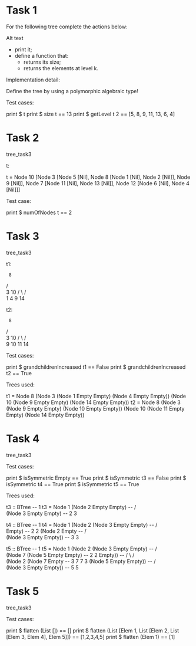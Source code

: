 # Task 1

For the following tree complete the actions below:

Alt text

- print it;
- define a function that:
    - returns its size;
    - returns the elements at level k.

Implementation detail:

Define the tree by using a polymorphic algebraic type!

Test cases:

print $ t
print $ size t == 13
print $ getLevel t 2 == [5, 8, 9, 11, 13, 6, 4]

# Task 2

tree_task3

t:

t = Node 10 [Node 3 [Node 5 [Nil], Node 8 [Node 1 [Nil], Node 2 [Nil]], Node 9 [Nil]], Node 7 [Node 11 [Nil], Node 13 [Nil]], Node 12 [Node 6 [Nil], Node 4 [Nil]]]

Test case:

print $ numOfNodes t == 2

# Task 3

tree_task3

t1:

     8
   /  \
  3    10
 / \   /  \
1   4 9   14

t2:

     8
   /    \
  3      10
 / \     /  \
9   10  11   14

Test cases:

print $ grandchildrenIncreased t1 == False
print $ grandchildrenIncreased t2 == True

Trees used:

t1 = Node 8 (Node 3 (Node 1 Empty Empty) (Node 4 Empty Empty)) (Node 10 (Node 9 Empty Empty) (Node 14 Empty Empty))
t2 = Node 8 (Node 3 (Node 9 Empty Empty) (Node 10 Empty Empty)) (Node 10 (Node 11 Empty Empty) (Node 14 Empty Empty))

# Task 4

tree_task3

Test cases:

print $ isSymmetric Empty == True
print $ isSymmetric t3 == False
print $ isSymmetric t4 == True
print $ isSymmetric t5 == True

Trees used:

t3 :: BTree                         --   1
t3 = Node 1 (Node 2 Empty Empty)    --  / \
            (Node 3 Empty Empty)    -- 2   3

t4 :: BTree                                 --     1
t4 = Node 1 (Node 2 (Node 3 Empty Empty)    --    / \
                    Empty)                  --   2   2
            (Node 2 Empty                   --  /     \
                    (Node 3 Empty Empty))   -- 3       3

t5 :: BTree                                         --       1
t5 = Node 1 (Node 2 (Node 3 Empty Empty)            --    /     \
                    (Node 7 (Node 5 Empty Empty)    --   2       2
                            Empty))                 --  / \     / \
            (Node 2 (Node 7 Empty                   -- 3   7   7   3
                            (Node 5 Empty Empty))   --    /     \
                    (Node 3 Empty Empty))           --   5       5

# Task 5

tree_task3

Test cases:

print $ flatten (List []) == []
print $ flatten (List [Elem 1, List [Elem 2, List [Elem 3, Elem 4], Elem 5]]) == [1,2,3,4,5]
print $ flatten (Elem 1) == [1]
